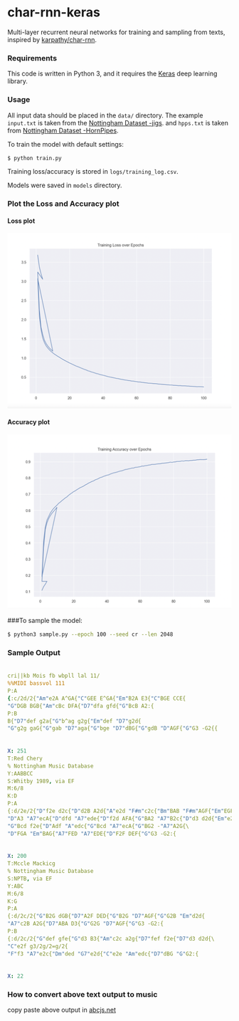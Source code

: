 # char-rnn-keras

Multi-layer recurrent neural networks for training and sampling from texts, inspired by [karpathy/char-rnn](https://github.com/karpathy/char-rnn).

### Requirements

This code is written in Python 3, and it requires the [Keras](https://keras.io) deep learning library.

### Usage

All input data should be placed in the `data/` directory. The example `input.txt` is taken from the [Nottingham Dataset -jigs](http://abc.sourceforge.net/NMD/nmd/jigs.txt).
and `hpps.txt` is taken from   [Nottingham Dataset -HornPipes](http://abc.sourceforge.net/NMD/nmd/hpps.txt).

To train the model with default settings:
```bash
$ python train.py
```



Training loss/accuracy is stored in `logs/training_log.csv`.

Models were saved in `models` directory.

### Plot the Loss and Accuracy plot
#### Loss plot
![Loss Plot](out/loss.png)

#### Accuracy plot
![Accuracy Plot](out/acc.png)

###To sample the model:
```bash
$ python3 sample.py --epoch 100 --seed cr --len 2048


```

### Sample Output
```yaml

cri||kb Mois fb wbpll lal 11/
%%MIDI bassvol 111
P:A
{:c/2d/2{"Am"e2A A^GA{"C"GEE E^GA{"Em"B2A E3{"C"BGE CCE{
"G"DGB BGB{"Am"cBc DFA{"D7"dfa gfd{"G"BcB A2:{
P:B
B{"D7"def g2a{"G"b^ag g2g{"Em"def "D7"g2d{
"G"g2g gaG{"G"gab "D7"aga{"G"bge "D7"dBG{"G"gdB "D"AGF{"G"G3 -G2{{


X: 251
T:Red Chery
% Nottingham Music Database
Y:AABBCC
S:Whitby 1989, via EF
M:6/8
K:D
P:A
{:d/2e/2{"D"f2e d2c{"D"d2B A2d{"A"e2d "F#m"c2c{"Bm"BAB "F#m"AGF{"Em"EGF "A7"EFG{
"D"A3 "A7"ecA{"D"dfd "A7"ede{"D"f2d AFA{"G"BA2 "A7"B2c{"D"d3 d2d{"Em"e2d "A7"B2c{\"D"d2d "A7"d2c{"D"d2A F2A{
"G"Bcd f2e{"D"Adf "A"edc{"G"Bcd "A7"ecA{"G"BG2 -"A7"A2G{\
"D"FGA "Em"BAG{"A7"FED "A7"EDE{"D"F2F DEF{"G"G3 -G2:{


X: 200
T:Mccle Mackicg
% Nottingham Music Database
S:NPTB, via EF
Y:ABC
M:6/8
K:G
P:A
{:d/2c/2{"G"B2G dGB{"D7"A2F DED{"G"B2G "D7"AGF{"G"G2B "Em"d2d{
"A7"c2B A2G{"D7"ABA D3{"G"G2G "D7"AGF{"G"G3 -G2:{
P:B
{:d/2c/2{"G"def gfe{"G"d3 B3{"Am"c2c a2g{"D7"fef f2e{"D7"d3 d2d{\
"C"e2f g3/2g/2=g/2{
"F"f3 "A7"e2c{"Dm"ded "G7"e2d{"C"e2e "Am"edc{"D7"dBG "G"G2:{


X: 22
```


### How to convert above text output to music

copy paste above output in [abcjs.net](https://www.abcjs.net/abcjs-editor.html)



